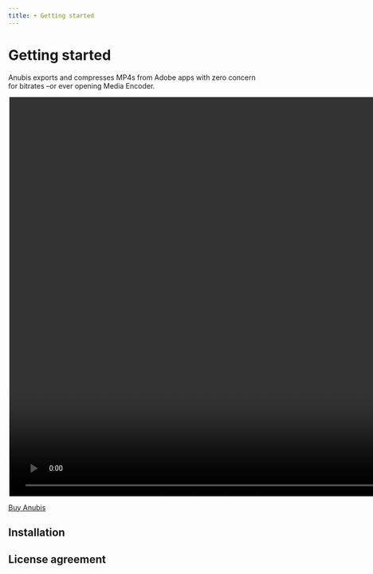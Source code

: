 ```yaml
---
title: + Getting started
---
```

# Getting started

Anubis exports and compresses MP4s from Adobe apps with zero concern for bitrates –or ever opening Media Encoder.

<div style="max-width: 500px; margin: auto">
<Video url="https://player.vimeo.com/video/539437568?title=0&byline=0&portrait=0" aspect="12x15" height="800px" />
</div>

<a href="http://battleaxe.co/anubis" class="nav-link action-button">Buy Anubis</a>

## Installation
<Install 
    extension 
    name="Anubis" 
    :hosts="['After Effects', 'Photoshop', 'Animate', 'Premiere']"
/>

## License agreement

<eula
    name="Anubis" />